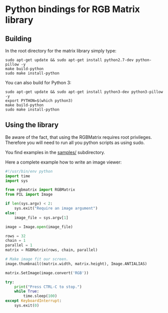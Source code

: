 Python bindings for RGB Matrix library
======================================

Building
--------

In the root directory for the matrix library simply type:

```shell
sudo apt-get update && sudo apt-get install python2.7-dev python-pillow -y
make build-python
sudo make install-python
```

You can also build for Python 3:

```shell
sudo apt-get update && sudo apt-get install python3-dev python3-pillow -y
export PYTHON=$(which python3)
make build-python
sudo make install-python
```

Using the library
-----------------

Be aware of the fact, that using the RGBMatrix requires root privileges.
Therefore you will need to run all you python scripts as using sudo.

You find examples in the [samples/](./samples) subdirectory.

Here a complete example how to write an image viewer:
```python
#!/usr/bin/env python
import time
import sys

from rgbmatrix import RGBMatrix
from PIL import Image

if len(sys.argv) < 2:
    sys.exit("Require an image argument")
else:
    image_file = sys.argv[1]

image = Image.open(image_file)

rows = 32
chain = 1
parallel = 1
matrix = RGBMatrix(rows, chain, parallel)

# Make image fit our screen.
image.thumbnail((matrix.width, matrix.height), Image.ANTIALIAS)

matrix.SetImage(image.convert('RGB'))

try:
    print("Press CTRL-C to stop.")
    while True:
        time.sleep(100)
except KeyboardInterrupt:
    sys.exit(0)
```
